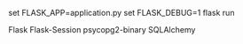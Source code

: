 set FLASK_APP=application.py
set FLASK_DEBUG=1
flask run


Flask
Flask-Session
psycopg2-binary
SQLAlchemy
